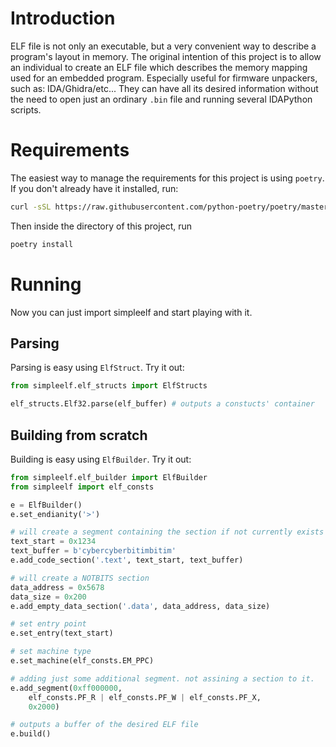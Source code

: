 # Introduction
ELF file is not only an executable, but a very convenient way to describe 
a program's layout in memory. The original intention of this project is to 
allow an individual to create an ELF file which describes the memory mapping
used for an embedded program. Especially useful for firmware unpackers, such as:
IDA/Ghidra/etc... They can have all its desired information without the need to
open just an ordinary `.bin` file and running several IDAPython scripts.

# Requirements
The easiest way to manage the requirements for this project is using `poetry`.
If you don't already have it installed, run:

```bash
curl -sSL https://raw.githubusercontent.com/python-poetry/poetry/master/get-poetry.py | python
```

Then inside the directory of this project, run

```bash
poetry install
```

# Running

Now you can just import simpleelf and start playing with it.

## Parsing

Parsing is easy using `ElfStruct`.
Try it out:

```python
from simpleelf.elf_structs import ElfStructs

elf_structs.Elf32.parse(elf_buffer) # outputs a constucts' container
```

## Building from scratch

Building is easy using `ElfBuilder`.
Try it out:

```python
from simpleelf.elf_builder import ElfBuilder
from simpleelf import elf_consts

e = ElfBuilder()
e.set_endianity('>')

# will create a segment containing the section if not currently exists
text_start = 0x1234
text_buffer = b'cybercyberbitimbitim'
e.add_code_section('.text', text_start, text_buffer)

# will create a NOTBITS section
data_address = 0x5678
data_size = 0x200
e.add_empty_data_section('.data', data_address, data_size)

# set entry point
e.set_entry(text_start)

# set machine type
e.set_machine(elf_consts.EM_PPC)

# adding just some additional segment. not assining a section to it.
e.add_segment(0xff000000, 
    elf_consts.PF_R | elf_consts.PF_W | elf_consts.PF_X, 
    0x2000)

# outputs a buffer of the desired ELF file
e.build() 
```
